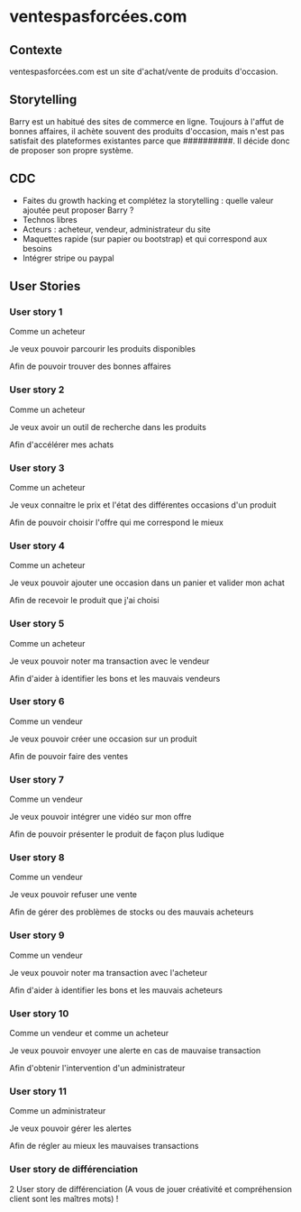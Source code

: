 # ventespasforcées.com

## Contexte

ventespasforcées.com est un site d'achat/vente de produits d'occasion.

## Storytelling

Barry est un habitué des sites de commerce en ligne. Toujours à l'affut de bonnes affaires, il achète souvent des produits d'occasion, mais n'est pas satisfait des plateformes existantes parce que ##########. Il décide donc de proposer son propre système.

## CDC

* Faites du growth hacking et complétez la storytelling : quelle valeur ajoutée peut proposer Barry ?
* Technos libres
* Acteurs : acheteur, vendeur, administrateur du site
* Maquettes rapide (sur papier ou bootstrap) et  qui correspond aux besoins
* Intégrer stripe ou paypal

## User Stories

### User story 1

Comme un acheteur

Je veux pouvoir parcourir les produits disponibles

Afin de pouvoir trouver des bonnes affaires

### User story 2

Comme un acheteur

Je veux avoir un outil de recherche dans les produits

Afin d'accélérer mes achats

### User story 3

Comme un acheteur

Je veux connaitre le prix et l'état des différentes occasions d'un produit

Afin de pouvoir choisir l'offre qui me correspond le mieux

### User story 4

Comme un acheteur

Je veux pouvoir ajouter une occasion dans un panier et valider mon achat

Afin de recevoir le produit que j'ai choisi

### User story 5

Comme un acheteur

Je veux pouvoir noter ma transaction avec le vendeur

Afin d'aider à identifier les bons et les mauvais vendeurs

### User story 6

Comme un vendeur

Je veux pouvoir créer une occasion sur un produit

Afin de pouvoir faire des ventes

### User story 7

Comme un vendeur

Je veux pouvoir intégrer une vidéo sur mon offre

Afin de pouvoir présenter le produit de façon plus ludique

### User story 8

Comme un vendeur

Je veux pouvoir refuser une vente

Afin de gérer des problèmes de stocks ou des mauvais acheteurs

### User story 9

Comme un vendeur

Je veux pouvoir noter ma transaction avec l'acheteur

Afin d'aider à identifier les bons et les mauvais acheteurs

### User story 10

Comme un vendeur et comme un acheteur

Je veux pouvoir envoyer une alerte en cas de mauvaise transaction

Afin d'obtenir l'intervention d'un administrateur

### User story 11

Comme un administrateur

Je veux pouvoir gérer les alertes

Afin de régler au mieux les mauvaises transactions

### User story de différenciation

2 User story de différenciation (A vous de jouer créativité et compréhension client sont les maîtres mots) !

